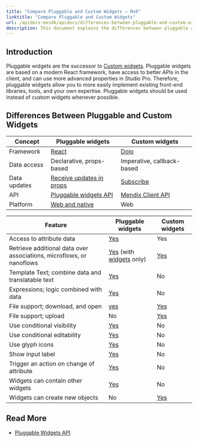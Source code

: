 ```yaml
---
title: "Compare Pluggable and Custom Widgets – Mx8"
linktitle: "Compare Pluggable and Custom Widgets"
url: /apidocs-mxsdk/apidocs/differences-between-pluggable-and-custom-widgets/
description: This document explains the differences between pluggable and custom widgets.
---
```


## Introduction

Pluggable widgets are the successor to [Custom widgets](/howto8/extensibility/widget-development/). Pluggable widgets are based on a modern React framework, have access to better APIs in the client, and can use more advanced properties in Studio Pro. Therefore, pluggable widgets allow you to more easily implement existing front-end libraries, tools, and your own expertise. Pluggable widgets should be used instead of custom widgets whenever possible.

## Differences Between Pluggable and Custom Widgets

| Concept      | Pluggable widgets                                                                                     | Custom widgets                                                           |
| ------------ | ----------------------------------------------------------------------------------------------------- | ------------------------------------------------------------------------ |
| Framework    | [React](/apidocs-mxsdk/apidocs/pluggable-widgets/#client-component)                                                                         | [Dojo](/howto8/extensibility/widget-development/#dojo)                 |
| Data access  | Declarative, props-based                                                                              | Imperative, callback-based                                               |
| Data updates | [Receive updates in props](/apidocs-mxsdk/apidocs/pluggable-widgets-client-apis/#dynamic-value) | [Subscribe](https://apidocs.rnd.mendix.com/8/client/mx.data.html#.subscribe) |
| API          | [Pluggable widgets API](/apidocs-mxsdk/apidocs/pluggable-widgets/)                                     | [Mendix Client API](/apidocs-mxsdk/apidocs/client-api/)                |
| Platform     | [Web and native](/apidocs-mxsdk/apidocs/pluggable-widgets/#widget-description)                                                            | Web                                                                      |

| Feature                                                           | Pluggable widgets                                    | Custom widgets                                                        |
| ----------------------------------------------------------------- | ---------------------------------------------------- | --------------------------------------------------------------------- |
| Access to attribute data                                          | [Yes](/apidocs-mxsdk/apidocs/pluggable-widgets-property-types/#attribute)    | Yes                                                                   |
| Retrieve additional data over associations, microflows, or nanoflows | [Yes](/apidocs-mxsdk/apidocs/pluggable-widgets-property-types/#datasource) (with [widgets](/apidocs-mxsdk/apidocs/pluggable-widgets-property-types/#widgets) only)   | [Yes](https://apidocs.rnd.mendix.com/8/client/mx.data.html#.get) |
| Template Text; combine data and translatable text                 | [Yes](/apidocs-mxsdk/apidocs/pluggable-widgets-property-types/#texttemplate) | No                                                                    |
| Expressions; logic combined with data                             | [Yes](/apidocs-mxsdk/apidocs/pluggable-widgets-property-types/#expression)   | No                                                                    |
| File support; download, and open                                  | [yes](/apidocs-mxsdk/apidocs/pluggable-widgets-property-types/#file)         | [Yes](https://apidocs.rnd.mendix.com/8/client/mx.data.html#.saveDocument) |
| File support; upload                                              | No                                                   | [Yes](https://apidocs.rnd.mendix.com/8/client/mx.data.html#.saveDocument) |
| Use conditional visibility                                        | [Yes](/apidocs-mxsdk/apidocs/pluggable-widgets-property-types/#visibility)   | No                                                                    |
| Use conditional editability                                       | [Yes](/apidocs-mxsdk/apidocs/pluggable-widgets-property-types/#editability)  | No                                                                    |
| Use glyph icons                                                   | [Yes](/apidocs-mxsdk/apidocs/pluggable-widgets-property-types/#icon)         | No                                                                    |
| Show input label                                                  | [Yes](/apidocs-mxsdk/apidocs/pluggable-widgets-property-types/#label)        | No                                                                    |
| Trigger an action on change of attribute                          | [Yes](/apidocs-mxsdk/apidocs/pluggable-widgets-property-types/#attribute)    | No                                                                    |
| Widgets can contain other widgets                                 | [Yes](/apidocs-mxsdk/apidocs/pluggable-widgets-property-types/#widgets)      | No                                                                    |
| Widgets can create new objects                                    | No                                                   | [Yes](https://apidocs.rnd.mendix.com/8/client/mx.data.html#.create)   |

## Read More

* [Pluggable Widgets API](/apidocs-mxsdk/apidocs/pluggable-widgets/)
